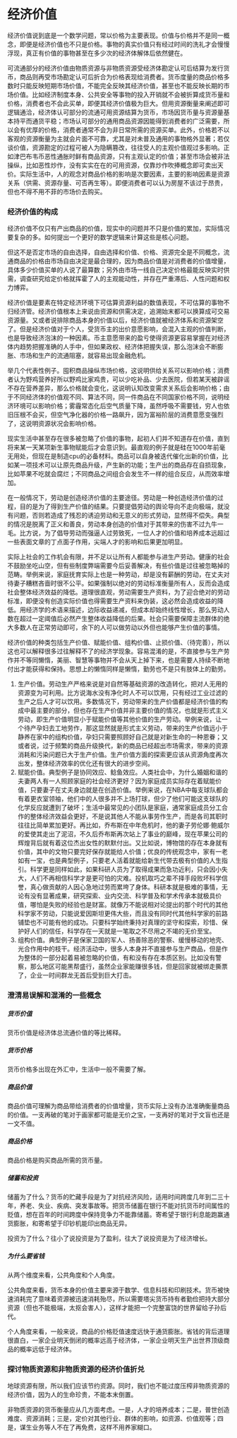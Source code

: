 # 经济价值

经济价值说到底是一个数学问题，常以价格为主要表现。价值与价格并不是同一概念，即便是经济价值也不只是价格。事物的真实价值只有经过时间的洗礼才会慢慢浮现，真正有价值的事物甚至在多少次的经济体解体后依然健在。

可流通部分的经济价值由物质资源与非物质资源受经济体勘定认可后结算为发行货币，商品则再受市场勘定认可后折合为价格表现给消费者。货币度量的商品价格多数时只能反映短期市场价值，不能完全反映其经济价值，甚至也不能反映长期的市场价值。比如经济制度本身、公共安全等事物的投入开销就不会被折算成货币量和价格，消费者也不会此买单，即便其经济价值极为巨大。但用资源衡量来阐述即可逻辑通洽，经济体认可部分的流通可用资源结算为货币，市场因货币量与资源量基本持平而通货平稳；市场认可部分的通用商品资源因能得到消费者的广泛需要，所以会有优厚的价格，消费者通常不会为非日常所需的资源买单。此外，价格若不以客观的资源衡量为主就会片面不可靠，尤其是对未普及通用的事物格外显著；若仅谈价值，资源勘定的过程可被人为隐瞒篡改，往往受人的主观价值观过多影响。正如津巴布韦币恶性通胀时鲜有商品资源，只有主观认定的价值；甚至市场会被非法操纵，比如恶性炒作，没有实实在在的可用资源，仅靠炒作吹捧概念即可卖出天价。实际生活中，人的观念对商品价格的影响是次要因素，主要的影响因素是资源关系（供需、资源存量、可否再生等）。即便消费者可以认为房屋不该过于昂贵，但也不得不用不菲的市场价去购买。

### 经济价值的构成
经济价值不仅只有产出商品的价值，现实中的问题并不只是价值的累加，实际情况要复杂的多。如何提出一个更好的数学逻辑来计算这些是核心问题。

但这不是否定市场的自由选择，自由选择和价值、价格、资源完全是不同概念，流通商品的价格由市场自由决定是最合理的，因为商品价值是对消费者的价值增量，具体多少价值买单的人说了最算数；另外由市场一线自己决定价格最能反映实时供需，调查研究给定价格就挥霍了人的主观能动性，并存在严重滞后、人性问题和权力博弈。

经济价值是要素在特定经济环境下可估算资源利益的数值表现，不可估算的事物不归经济管。经济价值根本上来说由资源和供需决定，追溯始末都可以换算成可交易资源量。又或者说排除商品本身的价值以后，经济价值就被经济体系和资源架空了。但是经济价值对于个人，受货币主的出价意愿影响，会混入主观的价值判断，也是导致经济泡沫的一种因素。币主意愿带来的盈亏使得资源更容易掌握在对经济体内趋势把握准确的人手中，但如果政权、经济体把握失误，那么泡沫会不断膨胀、市场和生产的流通阻塞，就容易出现金融危机。

举几个代表性例子。囤积商品操纵市场价格，这说明供给关系可以影响价格；消费者认为野鸡营养好所以野鸡比家鸡贵，可以少吃补品、少去医院，但若某天被辟谣不存在营养差异，那么价格就会变化，这说明认知改变需求关系后会影响价格；由于不同经济体的价值观不同、算法不同，同一件商品在不同国家价格不同，说明经济环境可以影响价格；雾霾常态化后空气质量下降，虽然呼吸不需要钱，穷人也依旧压根不会买，但空气净化器的价格一路飙升，因为富裕阶层的消费意愿变强烈了，这说明资源状况会影响价格。

现实生活中甚至存在很多被忽略了价值的事物，起初人们并不知道存在价值，直到将来某一天某项新生事物赋能后才会意识到。最直观的例子就是硅在1000年前毫无用处，但现在是制造cpu的必备材料。商品可以自身被迭代催化出新的价值，比如某一项技术可以让原先商品升级，产生新的功能；生产出的商品存在自损现象，比如苹果不吃就会腐烂；不同商品之间组合会发生不一样的组合反应，从而效率增加。

在一般情况下，劳动是创造经济价值的主要途径。劳动是一种创造经济价值的过程，目的是为了得到生产价值的结果。只要提倡劳动的舆论导向不走向极端，就没有问题，否则若造成了残忍的诱迫劳动和无意义的形式劳动，显然得不偿失。典型的情况是脱离了正义和善良，劳动本身创造的价值对于其带来的伤害不过九牛一毛。比方说，为了倡导劳动而强逼人过劳致死，一位人才的价值和培养成本远超过一些表面文章的丁点面子作用，尖端人才的影响和后果更加明显。

实际上社会的工作机会有限，并不足以让所有人都能参与进生产劳动。健康的社会不鼓励坐吃山空，但有些制度弊端需要今后妥善解决，有些价值是过往被忽略掉的范畴。举例来说，家庭抚育实际上也是一种劳动，却是没有薪酬的劳动，在丈夫对待妻子糟糕吝啬时很不公平。如果强制以绝对的劳动标准衡量所有人，反而会造成社会整体经济效益的降低。道理很直观，劳动需要生产资料，为了迎合绝对的劳动标准，即便没有创造实际价值也得需要生产资料来伪装，这必然会造成收益的降低。用经济学的术语来描述，边际收益递减，但成本却始终线性增长，那么劳动人数在超过一定阈值后必然产生整体收益降低的后果。社会只需要保障主流群体的绝大多数人在正常劳动即可，余下的人可以做劳动以外但也能够产生价值的事情。

经济价值的种类包括生产价值、赋能价值、组构价值、止损价值、（待完善），所以这也可以解释很多过往解释不了的经济学现象。容易混淆的是，不直接参与生产劳作并不等同懒惰，美丽、智慧等事物并不会从天上掉下来，也是需要人持续不断地付出才能获得和保持。思想上的懒惰同样是懒惰，勤劳也不是只有肢体上的勤劳。

1. 生产价值。劳动生产严格来说是对自然等基础资源的改造转化，把对人无用的资源变为可利用。比方说海水没有净化时人不可以饮用，只有经过工业过滤的生产之后人才可以饮用。多数情况下，劳动带来的生产价值都是经济价值的构成中最主要的部分，但也存在生产价值并非主要价值的情况，也就是形式主义劳动，即生产价值明显小于赋能价值等其他价值的生产劳动。举例来说，让一个待产孕妇去工地劳作，那这显然就是形式主义劳动，带来的生产价值远小于静养在家中的组构价值，孕妇只需要照顾好自己就是对新生命的一种恩眷；又或者说，过于频繁的商品升级换代，新的商品已经超出市场需求，带来的资源消耗和污染问题已大于生产价值。生产价值方面的探索更应该从资源角度再次出发，整体经济效率的优化还有很大的进步空间。
2. 赋能价值。典型例子是协同效应、鲶鱼效应。人类社会中，为什么婚姻和谐的夫妻两人有一人照顾家庭的社会经济更好？因为家庭成员实际存在着赋能价值，只要妻子在丈夫身边就是在创造价值。举例来说，在NBA中每支球队都会有着更衣室领袖，他们中的人很多并不上场打球，但少了他们可能这支球队的化学反应就遭到了破坏；生活中最常见的小团队是家庭，通常家庭成员分工合作的整体经济效益会更好，不是说其他人不能从事劳作生产，而是各司其职时往往比简单累加更好。再比如，乔布斯在中年危机时，他的妻子劳伦娜·鲍威尔的爱使其走出了泥沼，不久后乔布斯再次站上了事业的巅峰，现在苹果公司的辉煌背后就有着这位杰出女性的默默付出。又比如说，博物馆的存在本身就有价值，其中的文物只要完好保存就能给人价值；优良的传统观念中，家有一老如有一宝，也是典型例子，只要老人活着就能给新生代带去极有价值的人生指引。科学更是同样如此，如果科研人员为了取得成果而急功近利，只会因小失大，人们不再相信科学才是更可怕的灾难。投机取巧之辈不择手段败坏科学信誉，真心做贡献的人因心急地过劳而累垮了身体。科研本就是极难的事情，无论有没有显著成果，研究探索、业内交流、科学普及和学术传承本就极具价值，哪怕是失败的经验也是财富。就像万不能说相对论提出的那个时代的其他科学家不劳动，只能说爱因斯坦更伟大些，而且没有同时代其他科学家的前路铺垫也不可能有他的成功。只要科学始终秉持对真理的坚守和探索，珍惜、保护好人们的信任，科学存在一天就是一笔取之不尽用之不竭的无价至宝。
3. 组构价值。典型例子是保家卫国的军人、扬善除恶的警察、缓慢移动的地壳、光合作用中的枝干。经济活动中，很多人本身并不直接参与生产商品，但是作为整体的一部分起着易被忽略的价值，有和没有存在本质区别。比如没有警察，那么地区可能黑帮盛行，虽然企业家能赚很多钱，但是回家就被绑走撕票了，企业一时间群龙无首后受到巨大打击。

### 澄清易误解和混淆的一些概念
##### 货币价值
货币价值是经济体总流通价值的等比稀释。
##### 货币价格
货币价格多出现在外汇中，生活中一般不需要了解。
##### 商品价值
商品价值可理解为商品带给消费者的价值增量，货币实际上没有办法准确衡量商品的价值。一支再破的笔对于画家都可能是无价之宝，一支再好的笔对于文盲也还是一文不值。
##### 商品价格
商品价格是购买商品所需的货币量。
##### 储蓄和投资
储蓄为了什么？货币的贮藏手段是为了对抗经济风险，适用时间跨度几年到二三十年，养老、失业、疾病、突发事故等。把货币储蓄在银行不能对抗货币时间属性的贬值，想在百年的时间跨度中保持竞争力不能靠储蓄。寄希望于银行利息能跑赢通货膨胀，和寄希望于印钞机能印出商品无异。

投资为了什么？往小了说投资是为了盈利，往大了说投资是为了经济增长。
##### 为什么要省钱
从两个维度来看，公共角度和个人角度。

公共角度来看，货币本身的价值主要来源于数学、信息科技和印刷技术。货币被快速消耗完了意味着资源被迅速消耗殆尽，所以需要塔尖货币持有者勤俭把持大部分资源（但也不能极端，太抠会害人），这样才能把一个完整富饶的世界留给子孙后代。

个人角度来看，一般来说，商品的价格贬值速度远快于通货膨胀。省钱的背后道理很直白，一家企业明天倒闭的概率远高于经济体，一家企业明天生产出世界顶级商品的概率远低于经济体。

### 探讨物质资源和非物质资源的经济价值折兑
地球资源有限，所以我们应该节约资源。同时，我们也不能过度压榨非物质资源的经济价值，因为人的生命珍贵，不能本末倒置。

非物质资源的货币衡量应从几方面考虑。一是，人才的培养成本；二是，普世创造难度、资源消耗；三是，定价对其他行业、群体的影响，如资源、价值观等；四是，谋生业务等人不在了再免费，这样不用养家糊口。